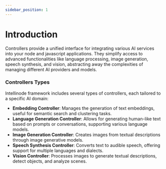 ```yaml
---
sidebar_position: 1
---
```

# Introduction


Controllers provide a unified interface for integrating various AI services into your node and javascript applications. They simplify access to advanced functionalities like language processing, image generation, speech synthesis, and vision, abstracting away the complexities of managing different AI providers and models.

### Controllers Types 

Intellinode framework includes several types of controllers, each tailored to a specific AI domain:

- **Embedding Controller**: Manages the generation of text embeddings, useful for semantic search and clustering tasks.
- **Language Generation Controller**: Allows for generating human-like text based on prompts or conversations, supporting various language models.
- **Image Generation Controller**: Creates images from textual descriptions through image generative models.
- **Speech Synthesis Controller**: Converts text to audible speech, offering support for multiple languages and dialects.
- **Vision Controller**: Processes images to generate textual descriptions, detect objects, and analyze scenes.
